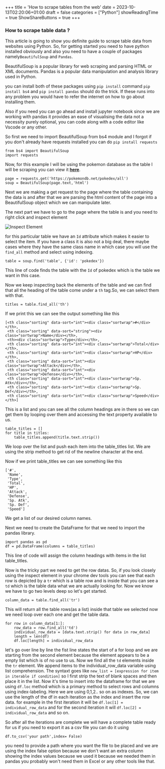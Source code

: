 +++
title = 'How to scrape tables from the web'
date = 2023-10-13T02:20:06+01:00
draft = false
categories = ["Python"]
showReadingTime = true
ShowShareButtons = true
+++

### How to scrape table data ?

This article is going to show you definite guide to scrape table data from websites using Python. So, for getting started you need to have python installed obviously and also you need to have a couple of packages namely`BeautifulSoup` and `Pandas`.

BeautifulSoup is a popular library for web scraping and parsing HTML or XML documents.
Pandas is a popular data manipulation and analysis library used in Python.

you can install both of these packages using `pip install` command `pip install bs4` and `pip install pandas` should do the trick. If these runs into any problem you would have to refer the internet on how to go about installing them.

Also if you need you can go ahead and install jupyter notebook since we are working with pandas it provides an ease of visualising the data not a necessity purely optional, you can code along with a code editor like Vscode or any other.

So first we need to import BeautifulSoup from bs4 module and I forgot if you don't already have requests installed you can do `pip install requests`

```
from bs4 import BeautifulSoup
import requests

```

Now, for this example I will be using the pokemon database as the table I will be scraping you can view it [**here**](https://pokemondb.net/pokedex/all).

```
page = requests.get('https://pokemondb.net/pokedex/all')
soup = BeautifulSoup(page.text,'html')

```

Next we are making a get request to the page where the table containing the data is and after that we are parsing the html content of the page into a BeautifulSoup object which we can manipulate later.

The next part we have to go to the page where the table is and you need to right click and inspect element

![Inspect Element](/img/webscraper.png)

for this particular table we have an `Id` attribute which makes it easier to select the item. If you have a class it is also not a big deal, there maybe cases where they have the same class name in which case you will use the `find_all` method and select using indexing.

`table = soup.find('table', {'id': 'pokedex'})`

This line of code finds the table with the `Id` of pokedex which is the table we want in this case.

Now we keep inspecting back the elements of the table and we can find that all the heading of the table come under a `th` tag.So, we can select them with that.

`titles = table.find_all('th')`

If we print this we can see the output something like this

```
[<th class="sorting" data-sort="int"><div class="sortwrap">#</div></th>,
 <th class="sorting" data-sort="string"><div class="sortwrap">Name</div></th>,
 <th><div class="sortwrap">Type</div></th>,
 <th class="sorting" data-sort="int"><div class="sortwrap">Total</div></th>,
 <th class="sorting" data-sort="int"><div class="sortwrap">HP</div></th>,
 <th class="sorting" data-sort="int"><div class="sortwrap">Attack</div></th>,
 <th class="sorting" data-sort="int"><div class="sortwrap">Defense</div></th>,
 <th class="sorting" data-sort="int"><div class="sortwrap">Sp. Atk</div></th>,
 <th class="sorting" data-sort="int"><div class="sortwrap">Sp. Def</div></th>,
 <th class="sorting" data-sort="int"><div class="sortwrap">Speed</div></th>]

```

This is a list and you can see all the column headings are in there so we can get them by looping over them and accessing the text property available to us.

```
table_titles = []
for title in titles:
    table_titles.append(title.text.strip())

```

We loop over the list and push each item into the table_titles list. We are using the strip method to get rid of the newline character at the end.

Now if we print table_titles we can see something like this

```
['#',
 'Name',
 'Type',
 'Total',
 'HP',
 'Attack',
 'Defense',
 'Sp. Atk',
 'Sp. Def',
 'Speed']

```

We get a list of our desired column names.

Next we need to create the DataFrame for that we need to import the pandas library.

```
import pandas as pd
df = pd.DataFrame(columns = table_titles)

```

This line of code will assign the column headings with items in the list table_titles.

Now is the tricky part we need to get the row datas. So, if you look closely using the inspect element in your chrome dev tools you can see that each row is depicted by a `tr` which is a table row and is inside that you can see a `td` which is the table data what we are actually looking for. Now we know we have to go two levels deep so let's get started.

`column_data = table.find_all('tr')`

This will return all the table rows(as a list) inside that table we selected now we need loop over each one and get the table data.

```
for row in column_data[1:]:
    row_data = row.find_all('td')
    individual_row_data = [data.text.strip() for data in row_data]
    length = len(df)
    df.loc[length] = individual_row_data

```

let's go over line by line the fist line states the start of a for loop and we are starting from the second element because the element appears to be a empty list which is of no use to us.
Now we find all the `td` elements inside the `tr` element.
We append items to the individual_row_data variable using list comprehension. The syntaxt goes like `new_list = [expression for item in iterable if condition]` so I first strip the text of blank spaces and then place it in the list.
Now it's time to insert into the dataframe for that we are using `df.loc` method which is a primary method to select rows and columns using index-labeling. Here we are using 0,1,2.. so on as indexes. So, we can use the length of the df in each iteration as the index and insert the row data. for example in the first iteration it will be `df.loc[1] = individual_row_data` and for the second iteration it will `df.loc[2] = individual_row_data` and so on.

So after all the iterations are complete we will have a complete table ready for us if you need to export it as a csv file you can do it using

`df.to_csv('your path',index= False)`

you need to provide a path where you want the file to be placed and we are using the index false option because we don't want an extra column showing the index values because we used it because we needed them in pandas you probably won't need them in Excel or any other tools like that.
